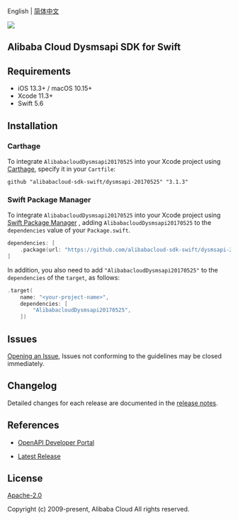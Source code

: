 English | [简体中文](README-CN.md)

![](https://aliyunsdk-pages.alicdn.com/icons/AlibabaCloud.svg)

## Alibaba Cloud Dysmsapi SDK for Swift

## Requirements

- iOS 13.3+ / macOS 10.15+
- Xcode 11.3+
- Swift 5.6

## Installation

### Carthage

To integrate `AlibabacloudDysmsapi20170525` into your Xcode project using [Carthage](https://github.com/Carthage/Carthage), specify it in your `Cartfile`:

```ogdl
github "alibabacloud-sdk-swift/dysmsapi-20170525" "3.1.3"
```

### Swift Package Manager

To integrate `AlibabacloudDysmsapi20170525` into your Xcode project using [Swift Package Manager](https://swift.org/package-manager/) , adding `AlibabacloudDysmsapi20170525` to the `dependencies` value of your `Package.swift`.

```swift
dependencies: [
    .package(url: "https://github.com/alibabacloud-sdk-swift/dysmsapi-20170525.git", from: "3.1.3")
]
```

In addition, you also need to add `"AlibabacloudDysmsapi20170525"` to the `dependencies` of the `target`, as follows:

```swift
.target(
    name: "<your-project-name>",
    dependencies: [
        "AlibabacloudDysmsapi20170525",
    ])
```

## Issues

[Opening an Issue](https://github.com/alibabacloud-sdk-swift/dysmsapi-20170525/issues/new), Issues not conforming to the guidelines may be closed immediately.

## Changelog

Detailed changes for each release are documented in the [release notes](./ChangeLog.txt).

## References

* [OpenAPI Developer Portal](https://next.api.alibabacloud.com/home)
- [Latest Release](https://github.com/alibabacloud-sdk-swift/dysmsapi-20170525)

## License

[Apache-2.0](http://www.apache.org/licenses/LICENSE-2.0)

Copyright (c) 2009-present, Alibaba Cloud All rights reserved.
